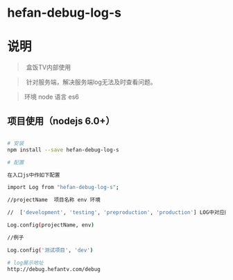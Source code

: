 # hefan-debug-log-s
# 说明

>  盒饭TV内部使用

>  针对服务端，解决服务端log无法及时查看问题。

>  环境 node 语言 es6



## 项目使用（nodejs 6.0+）
``` bash

# 安装
npm install --save hefan-debug-log-s

# 配置

在入口js中作如下配置

import Log from "hefan-debug-log-s";

//projectName  项目名称 env 环境

//  ['development', 'testing', 'preproduction', 'production'] LOG中对应的环境字段，如不对应需要转化，否则无法输出

Log.config(projectName, env)

//例子

Log.config('测试项目', 'dev')

# log展示地址
http://debug.hefantv.com/debug




